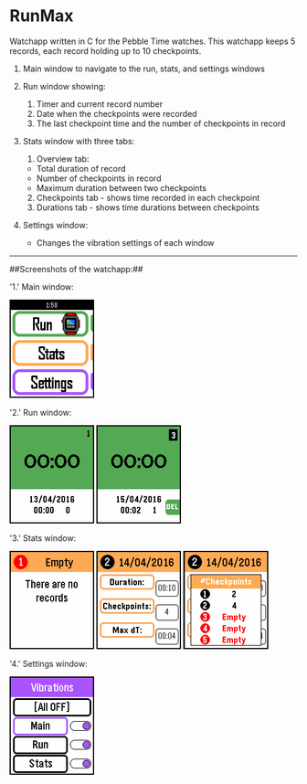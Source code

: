 # RunMax #

Watchapp written in C for the Pebble Time watches. This watchapp keeps 5 records, each record holding up to 10 checkpoints.


1. Main window to navigate to the run, stats, and settings windows


2. Run window showing:
    1. Timer and current record number
    2. Date when the checkpoints were recorded
    3. The last checkpoint time and the number of checkpoints in record


3. Stats window with three tabs:
    1. Overview tab:
      * Total duration of record
      * Number of checkpoints in record
      * Maximum duration between two checkpoints
    2. Checkpoints tab - shows time recorded in each checkpoint
    3. Durations tab - shows time durations between checkpoints


4. Settings window:
    * Changes the vibration settings of each window


- - - -

##Screenshots of the watchapp:##

'1.' Main window:

![Alt text]( screenshots/main.png "Main window")  

'2.' Run window:

![Alt text]( screenshots/run1.png "Run window")     ![Alt text]( screenshots/run2.png "Run window with a completed record")  

'3.' Stats window:

![Alt text]( screenshots/stats1.png "Stats window")     ![Alt text]( screenshots/stats3.png "Stat window with a completed record")     ![Alt text]( screenshots/stats4.png 'Bottom button - [held] shows number of checkpoints in each record')

'4.' Settings window:

![Alt text]( screenshots/settings.png "Settings window")
